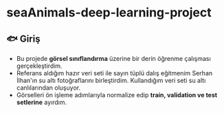 # seaAnimals-deep-learning-project

## 🐟 Giriş

* Bu projede **görsel sınıflandırma** üzerine bir derin öğrenme çalışması gerçekleştirdim.  
* Referans aldığım hazır veri seti ile sayın tüplü dalış eğitmenim Serhan İlhan'ın su altı fotoğraflarını birleştirdim. Kullandığım veri seti su altı canlılarından oluşuyor. 
* Görselleri ön işleme adımlarıyla normalize edip **train, validation ve test setlerine** ayırdım.  
